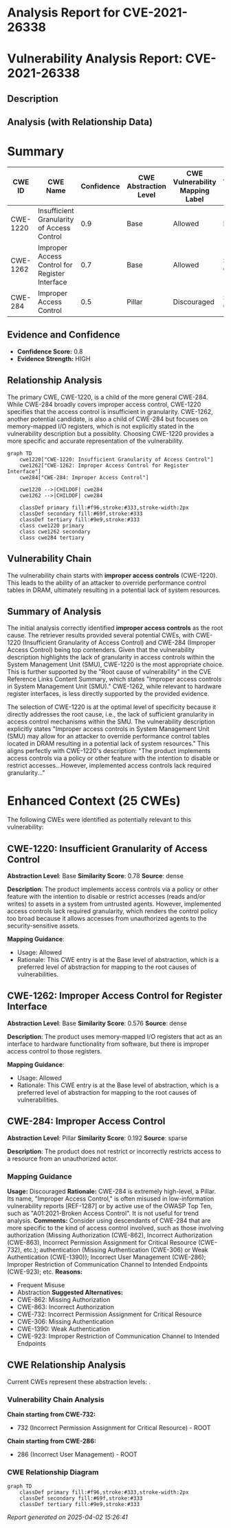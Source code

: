# Analysis Report for CVE-2021-26338

# Vulnerability Analysis Report: CVE-2021-26338

## Description



## Analysis (with Relationship Data)

# Summary
| CWE ID | CWE Name | Confidence | CWE Abstraction Level | CWE Vulnerability Mapping Label | CWE-Vulnerability Mapping Notes |
|---|---|---|---|---|---|
| CWE-1220 | Insufficient Granularity of Access Control | 0.9 | Base | Allowed | Primary CWE |
| CWE-1262 | Improper Access Control for Register Interface | 0.7 | Base | Allowed | Secondary Candidate |
| CWE-284 | Improper Access Control | 0.5 | Pillar | Discouraged | Secondary Candidate |

## Evidence and Confidence

*   **Confidence Score:** 0.8
*   **Evidence Strength:** HIGH

## Relationship Analysis
The primary CWE, CWE-1220, is a child of the more general CWE-284. While CWE-284 broadly covers improper access control, CWE-1220 specifies that the access control is insufficient in granularity. CWE-1262, another potential candidate, is also a child of CWE-284 but focuses on memory-mapped I/O registers, which is not explicitly stated in the vulnerability description but a possiblity. Choosing CWE-1220 provides a more specific and accurate representation of the vulnerability.

```mermaid
graph TD
    cwe1220["CWE-1220: Insufficient Granularity of Access Control"]
    cwe1262["CWE-1262: Improper Access Control for Register Interface"]
    cwe284["CWE-284: Improper Access Control"]
    
    cwe1220 -->|CHILDOF| cwe284
    cwe1262 -->|CHILDOF| cwe284

    classDef primary fill:#f96,stroke:#333,stroke-width:2px
    classDef secondary fill:#69f,stroke:#333
    classDef tertiary fill:#9e9,stroke:#333
    class cwe1220 primary
    class cwe1262 secondary
    class cwe284 tertiary
```

## Vulnerability Chain
The vulnerability chain starts with **improper access controls** (CWE-1220). This leads to the ability of an attacker to override performance control tables in DRAM, ultimately resulting in a potential lack of system resources.

## Summary of Analysis
The initial analysis correctly identified **improper access controls** as the root cause. The retriever results provided several potential CWEs, with CWE-1220 (Insufficient Granularity of Access Control) and CWE-284 (Improper Access Control) being top contenders. Given that the vulnerability description highlights the lack of granularity in access controls within the System Management Unit (SMU), CWE-1220 is the most appropriate choice. This is further supported by the "Root cause of vulnerability" in the CVE Reference Links Content Summary, which states "Improper access controls in System Management Unit (SMU)." CWE-1262, while relevant to hardware register interfaces, is less directly supported by the provided evidence.

The selection of CWE-1220 is at the optimal level of specificity because it directly addresses the root cause, i.e., the lack of sufficient granularity in access control mechanisms within the SMU. The vulnerability description explicitly states "Improper access controls in System Management Unit (SMU) may allow for an attacker to override performance control tables located in DRAM resulting in a potential lack of system resources." This aligns perfectly with CWE-1220's description: "The product implements access controls via a policy or other feature with the intention to disable or restrict accesses...However, implemented access controls lack required granularity..."
# Enhanced Context (25 CWEs)
The following CWEs were identified as potentially relevant to this vulnerability:

## CWE-1220: Insufficient Granularity of Access Control
**Abstraction Level**: Base
**Similarity Score**: 0.78
**Source**: dense

**Description**:
The product implements access controls via a policy or other feature with the intention to disable or restrict accesses (reads and/or writes) to assets in a system from untrusted agents. However, implemented access controls lack required granularity, which renders the control policy too broad because it allows accesses from unauthorized agents to the security-sensitive assets.

**Mapping Guidance**:
- Usage: Allowed
- Rationale: This CWE entry is at the Base level of abstraction, which is a preferred level of abstraction for mapping to the root causes of vulnerabilities.

## CWE-1262: Improper Access Control for Register Interface
**Abstraction Level**: Base
**Similarity Score**: 0.576
**Source**: dense

**Description**:
The product uses memory-mapped I/O registers that act as an interface to hardware functionality from software, but there is improper access control to those registers.

**Mapping Guidance**:
- Usage: Allowed
- Rationale: This CWE entry is at the Base level of abstraction, which is a preferred level of abstraction for mapping to the root causes of vulnerabilities.

## CWE-284: Improper Access Control
**Abstraction Level**: Pillar
**Similarity Score**: 0.192
**Source**: sparse

**Description**:
The product does not restrict or incorrectly restricts access to a resource from an unauthorized actor.

### Mapping Guidance
**Usage:** Discouraged
**Rationale:** CWE-284 is extremely high-level, a Pillar. Its name, "Improper Access Control," is often misused in low-information vulnerability reports [REF-1287] or by active use of the OWASP Top Ten, such as "A01:2021-Broken Access Control". It is not useful for trend analysis.
**Comments:** Consider using descendants of CWE-284 that are more specific to the kind of access control involved, such as those involving authorization (Missing Authorization (CWE-862), Incorrect Authorization (CWE-863), Incorrect Permission Assignment for Critical Resource (CWE-732), etc.); authentication (Missing Authentication (CWE-306) or Weak Authentication (CWE-1390)); Incorrect User Management (CWE-286); Improper Restriction of Communication Channel to Intended Endpoints (CWE-923); etc.
**Reasons:**
- Frequent Misuse
- Abstraction
**Suggested Alternatives:**
- CWE-862: Missing Authorization
- CWE-863: Incorrect Authorization
- CWE-732: Incorrect Permission Assignment for Critical Resource
- CWE-306: Missing Authentication
- CWE-1390: Weak Authentication
- CWE-923: Improper Restriction of Communication Channel to Intended Endpoints


## CWE Relationship Analysis

Current CWEs represent these abstraction levels: .


### Vulnerability Chain Analysis

**Chain starting from CWE-732:**
- 732 (Incorrect Permission Assignment for Critical Resource) - ROOT


**Chain starting from CWE-286:**
- 286 (Incorrect User Management) - ROOT



### CWE Relationship Diagram

```mermaid
graph TD
    classDef primary fill:#f96,stroke:#333,stroke-width:2px
    classDef secondary fill:#69f,stroke:#333
    classDef tertiary fill:#9e9,stroke:#333
```



*Report generated on 2025-04-02 15:26:41*
